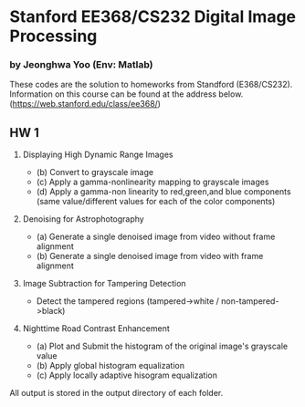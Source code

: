 # Stanford EE368/CS232 Digital Image Processing 
### by Jeonghwa Yoo (Env: Matlab)

These codes are the solution to homeworks from Standford (E368/CS232).
Information on this course can be found at the address below.
(https://web.stanford.edu/class/ee368/)

## HW 1
1. Displaying High Dynamic Range Images
   * (b) Convert to grayscale image
   * (c) Apply a gamma-nonlinearity mapping to grayscale images
   * (d) Apply a gamma-non linearity to red,green,and blue components (same value/different values for each of the color components)

2. Denoising for Astrophotography
   * (a) Generate a single denoised image from video without frame alignment
   * (b) Generate a single denoised image from video with frame alignment

3. Image Subtraction for Tampering Detection
   * Detect the tampered regions (tampered->white / non-tampered->black)

4. Nighttime Road Contrast Enhancement
   * (a) Plot and Submit the histogram of the original image's grayscale value
   * (b) Apply global histogram equalization
   * (c) Apply locally adaptive hisogram equalization

All output is stored in the output directory of each folder.
